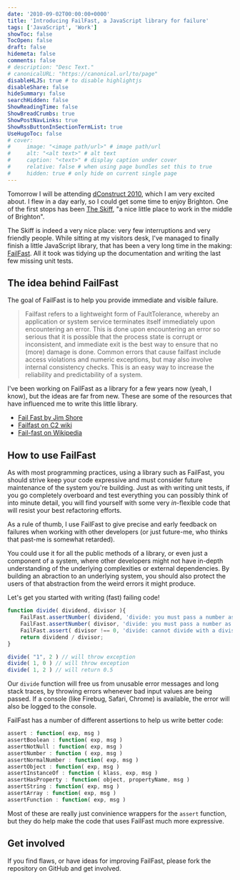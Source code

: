 ```yaml
---
date: '2010-09-02T00:00:00+0000'
title: 'Introducing FailFast, a JavaScript library for failure'
tags: ['JavaScript', 'Work']
showToc: false
TocOpen: false
draft: false
hidemeta: false
comments: false
# description: "Desc Text."
# canonicalURL: "https://canonical.url/to/page"
disableHLJS: true # to disable highlightjs
disableShare: false
hideSummary: false
searchHidden: false
ShowReadingTime: false
ShowBreadCrumbs: true
ShowPostNavLinks: true
ShowRssButtonInSectionTermList: true
UseHugoToc: false
# cover:
#     image: "<image path/url>" # image path/url
#     alt: "<alt text>" # alt text
#     caption: "<text>" # display caption under cover
#     relative: false # when using page bundles set this to true
#     hidden: true # only hide on current single page
---
```


Tomorrow I will be attending [dConstruct 2010](http://2010.dconstruct.org/), which I am very excited about. I flew in a day early, so I could get some time to enjoy Brighton. One of the first stops has been [The Skiff](http://theskiff.org/), "a nice little place to work in the middle of Brighton".

The Skiff is indeed a very nice place: very few interruptions and very friendly people. While sitting at my visitors desk, I've managed to finally finish a little JavaScript library, that has been a very long time in the making: [FailFast](http://github.com/mroderick/FailFast). All it took was tidying up the documentation and writing the last few missing unit tests.

## The idea behind FailFast

The goal of FailFast is to help you provide immediate and visible failure.

> Failfast refers to a lightweight form of FaultTolerance, whereby an application or system service terminates itself immediately upon encountering an error. This is done upon encountering an error so serious that it is possible that the process state is corrupt or inconsistent, and immediate exit is the best way to ensure that no (more) damage is done. Common errors that cause failfast include access violations and numeric exceptions, but may also involve internal consistency checks. This is an easy way to increase the reliability and predictability of a system.

I've been working on FailFast as a library for a few years now (yeah, I know), but the ideas are far from new. These are some of the resources that have influenced me to write this little library.

* [Fail Fast by Jim Shore](http://martinfowler.com/ieeeSoftware/failFast.pdf)
* [Failfast on C2 wiki](http://www.c2.com/cgi/wiki?FailFast)
* [Fail-fast on Wikipedia](http://en.wikipedia.org/wiki/Fail-fast)

## How to use FailFast

As with most programming practices, using a library such as FailFast, you should strive keep your code expressive and must consider future maintenance of the system you're building. Just as with writing unit tests, if you go completely overboard and test everything you can possibly think of into minute detail, you will find yourself with some very _in_-flexible code that will resist your best refactoring efforts.

As a rule of thumb, I use FailFast to give precise and early feedback on failures when working with other developers (or just future-me, who thinks that past-me is somewhat retarded).

You could use it for all the public methods of a library, or even just a component of a system, where other developers might not have in-depth understanding of the underlying complexities or external dependencies. By building an abraction to an underlying system, you should also protect the users of that abstraction from the weird errors it might produce.

Let's get you started with writing (fast) failing code!

```javascript
function divide( dividend, divisor ){
    FailFast.assertNumber( dividend, 'divide: you must pass a number as the "dividend" argument' );
    FailFast.assertNumber( divisor, 'divide: you must pass a number as the "divisor" argument' );
    FailFast.assert( divisor !== 0, 'divide: cannot divide with a divisor of zero' );
    return dividend / divisor;
}

divide( "1", 2 ) // will throw exception
divide( 1, 0 ) // will throw exception
divide( 1, 2 ) // will return 0.5
```

Our `divide` function will free us from unusable error messages and long stack traces, by throwing errors whenever bad input values are being passed. If a console (like Firebug, Safari, Chrome) is available, the error will also be logged to the console.

FailFast has a number of different assertions to help us write better code:

```javascript
assert : function( exp, msg )
assertBoolean : function( exp, msg )
assertNotNull : function( exp, msg )
assertNumber : function ( exp, msg )
assertNormalNumber : function( exp, msg )
assertObject : function( exp, msg )
assertInstanceOf : function ( klass, exp, msg )
assertHasProperty : function( object, propertyName, msg )
assertString : function( exp, msg )
assertArray : function( exp, msg )
assertFunction : function( exp, msg )
```

Most of these are really just convinience wrappers for the `assert` function, but they do help make the code that uses FailFast much more expressive.

## Get involved

If you find flaws, or have ideas for improving FailFast, please fork the repository on GitHub and get involved.
